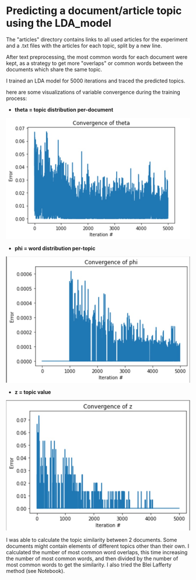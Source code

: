 # Predicting a document/article topic using the LDA_model

The "articles" directory contains links to all used articles for the experiment and a .txt files with the articles for each topic, split by a new line.

After text preprocessing, the most common words for each document were kept, as a strategy to get more "overlaps" or common words between the documents which share the same topic. 

I trained an LDA model for 5000 iterations and traced the predicted topics.

here are some visualizations of variable convergence during the training process:

- **theta = topic distribution per-document**

![image](/images/theta.jpg)

- **phi = word distribution per-topic**

![image](/images/phi.jpg)

- **z = topic value**

![image](/images/z.jpg)


I was able to calculate the topic similarity between 2 documents. Some documents might contain elements of different topics other than their own. I calculated the number of most common word overlaps, this time increasing the number of most common words, and then divided by the number of most common words to get the similarity. I also tried the Blei Lafferty method (see Notebook).

